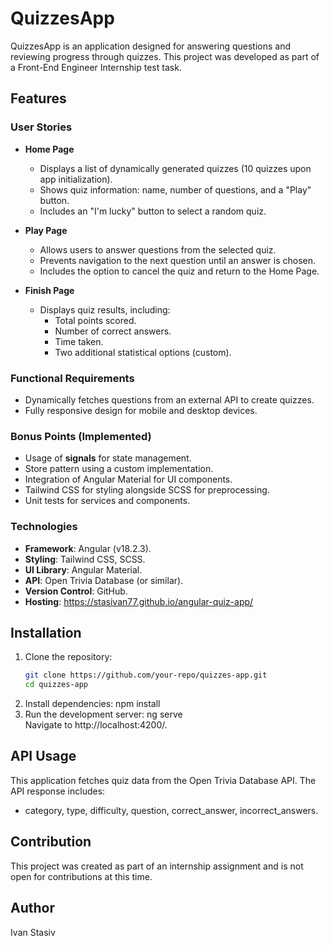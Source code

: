 # QuizzesApp  

QuizzesApp is an application designed for answering questions and reviewing progress through quizzes. This project was developed as part of a Front-End Engineer Internship test task.  

## Features  

### User Stories  
- **Home Page**  
  - Displays a list of dynamically generated quizzes (10 quizzes upon app initialization).  
  - Shows quiz information: name, number of questions, and a "Play" button.  
  - Includes an "I'm lucky" button to select a random quiz.  

- **Play Page**  
  - Allows users to answer questions from the selected quiz.  
  - Prevents navigation to the next question until an answer is chosen.  
  - Includes the option to cancel the quiz and return to the Home Page.  

- **Finish Page**  
  - Displays quiz results, including:  
    - Total points scored.  
    - Number of correct answers.  
    - Time taken.  
    - Two additional statistical options (custom).  

### Functional Requirements  
- Dynamically fetches questions from an external API to create quizzes.  
- Fully responsive design for mobile and desktop devices.  

### Bonus Points (Implemented)  
- Usage of **signals** for state management.  
- Store pattern using a custom implementation.  
- Integration of Angular Material for UI components.  
- Tailwind CSS for styling alongside SCSS for preprocessing.  
- Unit tests for services and components.  

### Technologies  
- **Framework**: Angular (v18.2.3).  
- **Styling**: Tailwind CSS, SCSS.  
- **UI Library**: Angular Material.  
- **API**: Open Trivia Database (or similar).  
- **Version Control**: GitHub.  
- **Hosting**: https://stasivan77.github.io/angular-quiz-app/

## Installation  

1. Clone the repository:  
   ```bash  
   git clone https://github.com/your-repo/quizzes-app.git  
   cd quizzes-app  
2. Install dependencies:
npm install  
3. Run the development server:
ng serve  
Navigate to http://localhost:4200/.


## API Usage
This application fetches quiz data from the Open Trivia Database API. The API response includes:
- category, type, difficulty, question, correct_answer, incorrect_answers.

## Сontribution
This project was created as part of an internship assignment and is not open for contributions at this time.

## Author
Ivan Stasiv
